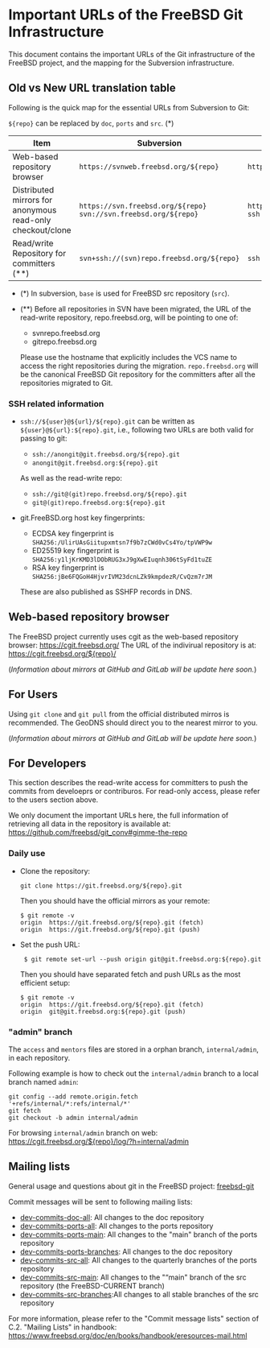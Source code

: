 # Important URLs of the FreeBSD Git Infrastructure

This document contains the important URLs of the Git infrastructure of the
FreeBSD project, and the mapping for the Subversion infrastructure.

## Old vs New URL translation table

Following is the quick map for the essential URLs from Subversion to Git:

`${repo}` can be replaced by `doc`, `ports` and `src`. (*)

| Item                                     | Subversion                             | Git                                 |
| ---------------------------------------- | ------------------------------- | ----------------------------------- |
| Web-based repository browser             | `https://svnweb.freebsd.org/${repo}`      | `https://cgit.freebsd.org/${repo}`            |
| Distributed mirrors for anonymous read-only checkout/clone | `https://svn.freebsd.org/${repo}` `svn://svn.freebsd.org/${repo}` | `https://git.freebsd.org/${repo}` `ssh://anongit@git.freebsd.org/${repo}.git` |
| Read/write Repository for committers (**) | `svn+ssh://(svn)repo.freebsd.org/${repo}` | `ssh://git@(git)repo.freebsd.org/${repo}.git` |

  - (*) In subversion, `base` is used for FreeBSD src repository (`src`).
  - (**) Before all repositories in SVN have been migrated, the URL of the
    read-write repository, repo.freebsd.org, will be pointing to one of:
      - svnrepo.freebsd.org
      - gitrepo.freebsd.org

    Please use the hostname that explicitly includes the VCS name to
    access the right repositories during the migration. `repo.freebsd.org`
    will be the canonical FreeBSD Git repository for the committers after
    all the repositories migrated to Git.

### SSH related information

 - `ssh://${user}@${url}/${repo}.git` can be written as `${user}@${url}:${repo}.git`, i.e., following two URLs are both valid for passing to git:
     - `ssh://anongit@git.freebsd.org/${repo}.git`
     - `anongit@git.freebsd.org:${repo}.git`

   As well as the read-write repo:
     - `ssh://git@(git)repo.freebsd.org/${repo}.git`
     - `git@(git)repo.freebsd.org:${repo}.git`

- git.FreeBSD.org host key fingerprints:

  - ECDSA key fingerprint is `SHA256:/UlirUAsGiitupxmtsn7f9b7zCWd0vCs4Yo/tpVWP9w`
  - ED25519 key fingerprint is `SHA256:y1ljKrKMD3lDObRUG3xJ9gXwEIuqnh306tSyFd1tuZE`
  - RSA key fingerprint is `SHA256:jBe6FQGoH4HjvrIVM23dcnLZk9kmpdezR/CvQzm7rJM`

  These are also published as SSHFP records in DNS.


## Web-based repository browser

The FreeBSD project currently uses cgit as the web-based repository browser: https://cgit.freebsd.org/
The URL of the indivirual repository is at: https://cgit.freebsd.org/${repo}/

(*Information about mirrors at GitHub and GitLab will be update here soon.*)

## For Users

Using `git clone` and `git pull` from the official distributed mirros is recommended. The GeoDNS should direct you to the nearest mirror to you.

(*Information about mirrors at GitHub and GitLab will be update here soon.*)

## For Developers

This section describes the read-write access for committers to push the commits from develoeprs or contriburos.  For read-only access, please refer to the users section above.

We only document the important URLs here, the full information of retrieving all data in the repository is available at:
https://github.com/freebsd/git_conv#gimme-the-repo

### Daily use

* Clone the repository:
  ```
  git clone https://git.freebsd.org/${repo}.git
  ```
  Then you should have the official mirrors as your remote:
  ```
  $ git remote -v
  origin  https://git.freebsd.org/${repo}.git (fetch)
  origin  https://git.freebsd.org/${repo}.git (push)
  ```
* Set the push URL:
  ```
   $ git remote set-url --push origin git@git.freebsd.org:${repo}.git
  ```
  Then you should have separated fetch and push URLs as the most efficient setup:
  ```
  $ git remote -v
  origin  https://git.freebsd.org/${repo}.git (fetch)
  origin  git@git.freebsd.org:${repo}.git (push)
  ```

### "admin" branch

The `access` and `mentors` files are stored in a orphan branch, `internal/admin`, in each repository.

Following example is how to check out the `internal/admin` branch to a local branch named `admin`:

```
git config --add remote.origin.fetch '+refs/internal/*:refs/internal/*'
git fetch
git checkout -b admin internal/admin
```

For browsing `internal/admin` branch on web:
https://cgit.freebsd.org/${repo}/log/?h=internal/admin

## Mailing lists

General usage and questions about git in the FreeBSD project: [freebsd-git](https://lists.freebsd.org/mailman/listinfo/freebsd-git)

Commit messages will be sent to following mailing lists:

- [dev-commits-doc-all](https://lists.freebsd.org/mailman/listinfo/dev-commits-doc-all): All changes to the doc repository
- [dev-commits-ports-all](https://lists.freebsd.org/mailman/listinfo/dev-commits-ports-all): All changes to the ports repository
- [dev-commits-ports-main](https://lists.freebsd.org/mailman/listinfo/dev-commits-ports-main): All changes to the "main" branch of the ports repository
- [dev-commits-ports-branches](https://lists.freebsd.org/mailman/listinfo/dev-commits-ports-branches): All changes to the doc repository
- [dev-commits-src-all](https://lists.freebsd.org/mailman/listinfo/dev-commits-src-all): All changes to the quarterly branches of the ports repository
- [dev-commits-src-main](https://lists.freebsd.org/mailman/listinfo/dev-commits-src-main): All changes to the "“main" branch of the src repository (the FreeBSD-CURRENT branch)
- [dev-commits-src-branches](https://lists.freebsd.org/mailman/listinfo/dev-commits-src-branches):All changes to all stable branches of the src repository

For more information, please refer to the "Commit message lists" section of C.2. "Mailing Lists" in handbook: https://www.freebsd.org/doc/en/books/handbook/eresources-mail.html
